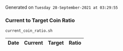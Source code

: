 Generated on `Tuesday 28-September-2021 at 03:29:55`

### Current to Target Coin Ratio
`current_coin_ratio.sh`

Date|Current|Target|Ratio
---|---|---|---
